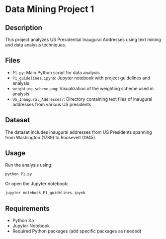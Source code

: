 # Data Mining Project 1

## Description
This project analyzes US Presidential Inaugural Addresses using text mining and data analysis techniques.

## Files
- `P1.py`: Main Python script for data analysis
- `P1_guidelines.ipynb`: Jupyter notebook with project guidelines and analysis
- `weighting_scheme.png`: Visualization of the weighting scheme used in analysis
- `US_Inaugural_Addresses/`: Directory containing text files of inaugural addresses from various US presidents

## Dataset
The dataset includes inaugural addresses from US Presidents spanning from Washington (1789) to Roosevelt (1945).

## Usage
Run the analysis using:
```bash
python P1.py
```

Or open the Jupyter notebook:
```bash
jupyter notebook P1_guidelines.ipynb
```

## Requirements
- Python 3.x
- Jupyter Notebook
- Required Python packages (add specific packages as needed)